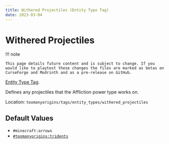 ```yaml
---
title: Withered Projectiles (Entity Type Tag)
date: 2023-03-04
---
```

# Withered Projectiles

!!! note

    This page details future content and is subject to change. If you would like to playtest these changes the files are marked as betas on CurseForge and Modrinth and as a pre-release on GitHub.

[Entity Type Tag](../tags.md).

Defines any projectiles that the Affliction power type works on.

Location: `toomanyorigins/tags/entity_types/withered_projectiles`

## Default Values
- `#minecraft:arrows`
- [`#toomanyorigins:tridents`](tridents.md)